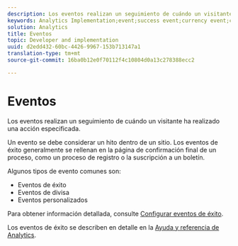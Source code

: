 ```yaml
---
description: Los eventos realizan un seguimiento de cuándo un visitante ha realizado una acción especificada.
keywords: Analytics Implementation;event;success event;currency event;custom event
solution: Analytics
title: Eventos
topic: Developer and implementation
uuid: d2edd432-60bc-4426-9967-153b713147a1
translation-type: tm+mt
source-git-commit: 16ba0b12e0f70112f4c10804d0a13c278388ecc2

---
```



# Eventos

Los eventos realizan un seguimiento de cuándo un visitante ha realizado una acción especificada.

Un evento se debe considerar un hito dentro de un sitio. Los eventos de éxito generalmente se rellenan en la página de confirmación final de un proceso, como un proceso de registro o la suscripción a un boletín.

Algunos tipos de evento comunes son:

* Eventos de éxito
* Eventos de divisa
* Eventos personalizados

Para obtener información detallada, consulte [Configurar eventos de éxito](/help/admin/admin/c-success-events/t-success-events.md).

Los eventos de éxito se describen en detalle en la [Ayuda y referencia de Analytics](https://marketing.adobe.com/resources/help/en_US/reference/success_event.html).
